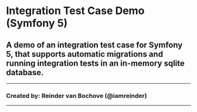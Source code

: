 # Integration Test Case Demo (Symfony 5)

## A demo of an integration test case for Symfony 5, that supports automatic migrations and running integration tests in an in-memory sqlite database.

---

### Created by: Reinder van Bochove (@iamreinder)

---
